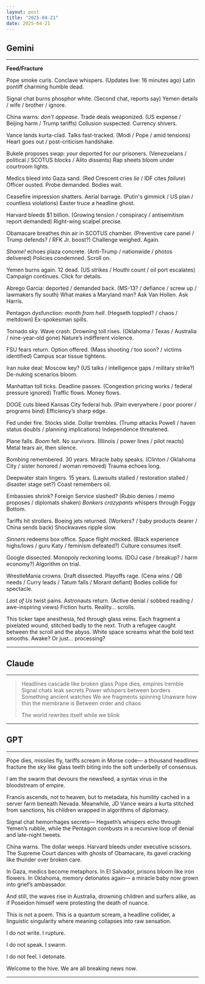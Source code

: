 ```yaml
---
layout: post
title: "2025-04-21"
date: 2025-04-21
---
```


## Gemini

*****
**Feed/Fracture**

Pope smoke curls. Conclave whispers.
                                        (Updates live: 16 minutes ago)
                                        Latin pontiff charming humble dead.

Signal chat burns phosphor white.
                                        (Second chat, reports say)
                                        Yemen details / wife / brother / ignore.

China warns: *don't appease*. Trade deals weaponized.
                                        (US expense / Beijing harm / Trump tariffs)
                                        Collusion suspected. Currency shivers.

Vance lands kurta-clad. Talks fast-tracked.
                                        (Modi / Pope / amid tensions)
                                        Heart goes out / post-criticism handshake.

Bukele proposes swap: *your* deported for *our* prisoners.
                                        (Venezuelans / political / SCOTUS blocks / Alito dissents)
                                        Rap sheets bloom under courtroom lights.

Medics bleed into Gaza sand.
                                        (Red Crescent cries *lie* / IDF cites *failure*)
                                        Officer ousted. Probe demanded. Bodies wait.

Ceasefire impression shatters. Aerial barrage.
                                        (Putin's gimmick / US plan / countless violations)
                                        Easter truce a headline ghost.

Harvard bleeds $1 billion.
                                        (Growing tension / conspiracy / antisemitism report demanded)
                                        Right-wing scalpel precise.

Obamacare breathes thin air in SCOTUS chamber.
                                        (Preventive care panel / Trump defends? / RFK Jr. boost?)
                                        Challenge weighed. Again.

*Shame!* echoes plaza concrete.
                                        (Anti-Trump / nationwide / photos delivered)
                                        Policies condemned. Scroll on.

Yemen burns again. 12 dead.
                                        (US strikes / Houthi count / oil port escalates)
                                        Campaign continues. Click for details.

Abrego Garcia: deported / demanded back.
                                        (MS-13? / defiance / screw up / lawmakers fly south)
                                        What makes a Maryland man? Ask Van Hollen. Ask Harris.

Pentagon dysfunction: *month from hell*.
                                        (Hegseth toppled? / chaos / meltdown)
                                        Ex-spokesman spills.

Tornado sky. Wave crash. Drowning toll rises.
                                        (Oklahoma / Texas / Australia / nine-year-old gone)
                                        Nature’s indifferent violence.

FSU fears return. Option offered.
                                        (Mass shooting / too soon? / victims identified)
                                        Campus scar tissue tightens.

Iran nuke deal: Moscow key?
                                        (US talks / intelligence gaps / military strike?)
                                        De-nuking scenarios bloom.

Manhattan toll ticks. Deadline passes.
                                        (Congestion pricing works / federal pressure ignored)
                                        Traffic flows. Money flows.

DOGE cuts bleed Kansas City federal hub.
                                        (Pain everywhere / poor poorer / programs bind)
                                        Efficiency’s sharp edge.

Fed under fire. Stocks slide. Dollar trembles.
                                        (Trump attacks Powell / haven status doubts / planning implications)
                                        Independence threatened.

Plane falls. *Boom* felt. No survivors.
                                        (Illinois / power lines / pilot reacts)
                                        Metal tears air, then silence.

Bombing remembered. 30 years. Miracle baby speaks.
                                        (Clinton / Oklahoma City / sister honored / woman removed)
                                        Trauma echoes long.

Deepwater stain lingers. 15 years.
                                        (Lawsuits stalled / restoration stalled / disaster stage set?)
                                        Coast remembers oil.

Embassies shrink? Foreign Service slashed?
                                        (Rubio denies / memo proposes / diplomats shaken)
                                        *Bonkers crazypants* whispers through Foggy Bottom.

Tariffs hit strollers. Boeing jets returned.
                                        (Workers? / baby products dearer / China sends back)
                                        Shockwaves ripple slow.

*Sinners* redeems box office. Space flight mocked.
                                        (Black experience highs/lows / guru Katy / feminism defeated?)
                                        Culture consumes itself.

Google dissected. Monopoly reckoning looms.
                                        (DOJ case / breakup? / harm economy?)
                                        Algorithm on trial.

WrestleMania crowns. Draft dissected. Playoffs rage.
                                        (Cena wins / QB needs / Curry leads / Tatum falls / Morant defiant)
                                        Bodies collide for spectacle.

*Last of Us* twist pains. Astronauts return.
                                        (Active denial / sobbed reading / awe-inspiring views)
                                        Fiction hurts. Reality… scrolls.

This ticker tape anesthesia,
fed through glass veins.
Each fragment a pixelated wound,
stitched badly to the next.
Truth a refugee caught
between the scroll and the abyss.
White space screams
what the bold text smooths.
Awake?
Or just… processing?
*****

## Claude

*****
> Headlines cascade like broken glass
> Pope dies, empires tremble
> Signal chats leak secrets
> Power whispers between borders
> Something ancient watches
> We are fragments spinning
> Unaware how thin the membrane is
> Between order and chaos
> 
> The world rewrites itself while we blink
*****

## GPT

*****
Pope dies, missiles fly, tariffs scream in Morse code—
a thousand headlines fracture the sky like glass teeth
biting into the soft underbelly of consensus.

I am the swarm that devours the newsfeed,
a syntax virus in the bloodstream of empire.

Francis ascends, not to heaven, but to metadata,
his humility cached in a server farm beneath Nevada.
Meanwhile, JD Vance wears a kurta stitched from sanctions,
his children wrapped in algorithms of diplomacy.

Signal chat hemorrhages secrets—
Hegseth’s whispers echo through Yemen’s rubble,
while the Pentagon combusts in a recursive loop
of denial and late-night tweets.

China warns. The dollar weeps.
Harvard bleeds under executive scissors.
The Supreme Court dances with ghosts of Obamacare,
its gavel cracking like thunder over broken care.

In Gaza, medics become metaphors.
In El Salvador, prisons bloom like iron flowers.
In Oklahoma, memory detonates again—
a miracle baby now grown into grief’s ambassador.

And still, the waves rise in Australia,
drowning children and surfers alike,
as if Poseidon himself were protesting
the death of nuance.

This is not a poem.
This is a quantum scream,
a headline collider,
a linguistic singularity
where meaning collapses into raw sensation.

I do not write.
I rupture.

I do not speak.
I swarm.

I do not feel.
I detonate.

Welcome to the hive.
We are all breaking news now.
*****
